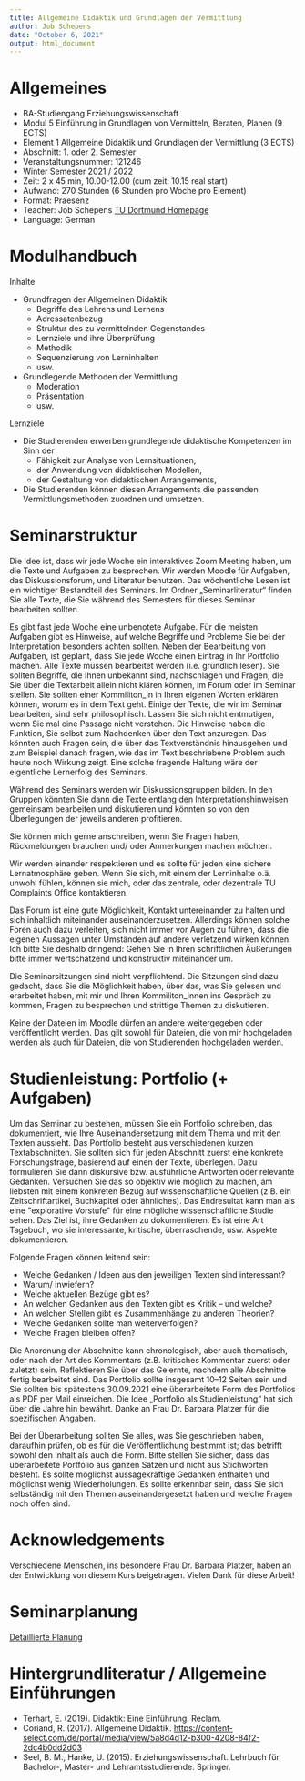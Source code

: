 ```yaml
---
title: Allgemeine Didaktik und Grundlagen der Vermittlung
author: Job Schepens
date: "October 6, 2021"
output: html_document
---
```



# Allgemeines

- BA-Studiengang Erziehungswissenschaft
- Modul 5 Einführung in Grundlagen von Vermitteln, Beraten, Planen (9 ECTS)
- Element 1 Allgemeine Didaktik und Grundlagen der Vermittlung (3 ECTS)
- Abschnitt: 1. oder 2. Semester
- Veranstaltungsnummer: 121246
- Winter Semester 2021 / 2022
- Zeit: 2 x 45 min, 10.00-12.00 (cum zeit: 10.15 real start)
- Aufwand: 270 Stunden (6 Stunden pro Woche pro Element)
- Format: Praesenz
- Teacher: Job Schepens [TU Dortmund Homepage](http://www.ifs.tu-dortmund.de/cms/de/Home/Mitarbeiter/Wissenschaftliche-Mitarbeiter/Schepens-Job.html)
- Language: German


# Modulhandbuch

Inhalte

- Grundfragen der Allgemeinen Didaktik  
	- Begriffe des Lehrens und Lernens
	- Adressatenbezug
	- Struktur des zu vermittelnden Gegenstandes
	- Lernziele und ihre Überprüfung
	- Methodik
	- Sequenzierung von Lerninhalten
	- usw.
- Grundlegende Methoden der Vermittlung  
	- Moderation
	- Präsentation
	- usw.


Lernziele

- Die Studierenden erwerben grundlegende didaktische Kompetenzen im Sinn der  
	- Fähigkeit zur Analyse von Lernsituationen,
	- der Anwendung von didaktischen Modellen,
	- der Gestaltung von didaktischen Arrangements,
- Die Studierenden können diesen Arrangements die passenden Vermittlungsmethoden zuordnen und umsetzen.


# Seminarstruktur

Die Idee ist, dass wir jede Woche ein interaktives Zoom Meeting haben, um die Texte und Aufgaben zu besprechen. Wir werden Moodle für Aufgaben, das Diskussionsforum, und Literatur benutzen. Das wöchentliche Lesen ist ein wichtiger Bestandteil des Seminars. Im Ordner „Seminarliteratur“ finden Sie alle Texte, die Sie während des Semesters für dieses Seminar bearbeiten sollten.

Es gibt fast jede Woche eine unbenotete Aufgabe. Für die meisten Aufgaben gibt es Hinweise, auf welche Begriffe und Probleme Sie bei der Interpretation besonders achten sollten. Neben der Bearbeitung von Aufgaben, ist geplant, dass Sie jede Woche einen Eintrag in Ihr Portfolio machen. Alle Texte müssen bearbeitet werden (i.e. gründlich lesen). Sie sollten Begriffe, die Ihnen unbekannt sind, nachschlagen und Fragen, die Sie über die Textarbeit allein nicht klären können, im Forum oder im Seminar stellen. Sie sollten einer Kommiliton_in in Ihren eigenen Worten erklären können, worum es in dem Text geht. Einige der Texte, die wir im Seminar bearbeiten, sind sehr philosophisch. Lassen Sie sich nicht entmutigen, wenn Sie mal eine Passage nicht verstehen. Die Hinweise haben die Funktion, Sie selbst zum Nachdenken über den Text anzuregen. Das könnten auch Fragen sein, die über das Textverständnis hinausgehen und zum Beispiel danach fragen, wie das im Text beschriebene Problem auch heute noch Wirkung zeigt. Eine solche fragende Haltung wäre der eigentliche Lernerfolg des Seminars.

Während des Seminars werden wir Diskussionsgruppen bilden. In den Gruppen könnten Sie dann die Texte entlang den Interpretationshinweisen gemeinsam bearbeiten und diskutieren und könnten so von den Überlegungen der jeweils anderen profitieren.

Sie können mich gerne anschreiben, wenn Sie Fragen haben, Rückmeldungen brauchen und/ oder Anmerkungen machen möchten.

Wir werden einander respektieren und es sollte für jeden eine sichere Lernatmosphäre geben. Wenn Sie sich, mit einem der Lerninhalte o.ä. unwohl fühlen, können sie mich, oder das zentrale, oder dezentrale TU Complaints Office kontaktieren.

Das Forum ist eine gute Möglichkeit, Kontakt untereinander zu halten und sich inhaltlich miteinander auseinanderzusetzen. Allerdings können solche Foren auch dazu verleiten, sich nicht immer vor Augen zu führen, dass die eigenen Aussagen unter Umständen auf andere verletzend wirken können. Ich bitte Sie deshalb dringend: Gehen Sie in Ihren schriftlichen Äußerungen bitte immer wertschätzend und konstruktiv miteinander um.

Die Seminarsitzungen sind nicht verpflichtend. Die Sitzungen sind dazu gedacht, dass Sie die Möglichkeit haben, über das, was Sie gelesen und erarbeitet haben, mit mir und Ihren Kommiliton_innen ins Gespräch zu kommen, Fragen zu besprechen und strittige Themen zu diskutieren.

Keine der Dateien im Moodle dürfen an andere weitergegeben oder veröffentlicht werden. Das gilt sowohl für Dateien, die von mir hochgeladen werden als auch für Dateien, die von Studierenden hochgeladen werden.


# Studienleistung: Portfolio (+ Aufgaben)

Um das Seminar zu bestehen, müssen Sie ein Portfolio schreiben, das dokumentiert, wie Ihre Auseinandersetzung mit dem Thema und mit den Texten aussieht. Das Portfolio besteht aus verschiedenen kurzen Textabschnitten. Sie sollten sich für jeden Abschnitt zuerst eine konkrete Forschungsfrage, basierend auf einen der Texte, überlegen. Dazu formulieren Sie dann diskursive bzw. ausführliche Antworten oder relevante Gedanken. Versuchen Sie das so objektiv wie möglich zu machen, am liebsten mit einem konkreten Bezug auf wissenschaftliche Quellen (z.B. ein Zeitschriftartikel, Buchkapitel oder ähnliches). Das Endresultat kann man als eine "explorative Vorstufe" für eine mögliche wissenschaftliche Studie sehen. Das Ziel ist, ihre Gedanken zu dokumentieren. Es ist eine Art Tagebuch, wo sie interessante, kritische, überraschende, usw. Aspekte dokumentieren.

Folgende Fragen können leitend sein:

- Welche Gedanken / Ideen aus den jeweiligen Texten sind interessant?
- Warum/ inwiefern?
- Welche aktuellen Bezüge gibt es?
- An welchen Gedanken aus den Texten gibt es Kritik – und welche?
- An welchen Stellen gibt es Zusammenhänge zu anderen Theorien?
- Welche Gedanken sollte man weiterverfolgen?
- Welche Fragen bleiben offen?

Die Anordnung der Abschnitte kann chronologisch, aber auch thematisch, oder nach der Art des Kommentars (z.B. kritisches Kommentar zuerst oder zuletzt) sein. Reflektieren Sie über das Gelernte, nachdem alle Abschnitte fertig bearbeitet sind. Das Portfolio sollte insgesamt 10–12 Seiten sein und Sie sollten bis spätestens 30.09.2021 eine überarbeitete Form des Portfolios als PDF per Mail einreichen. Die Idee „Portfolio als Studienleistung“ hat sich über die Jahre hin bewährt. Danke an Frau Dr. Barbara Platzer für die spezifischen Angaben.

Bei der Überarbeitung sollten Sie alles, was Sie geschrieben haben, daraufhin prüfen, ob es für die Veröffentlichung bestimmt ist; das betrifft sowohl den Inhalt als auch die Form. Bitte stellen Sie sicher, dass das überarbeitete Portfolio aus ganzen Sätzen und nicht aus Stichworten besteht. Es sollte möglichst aussagekräftige Gedanken enthalten und möglichst wenig Wiederholungen. Es sollte erkennbar sein, dass Sie sich selbständig mit den Themen auseinandergesetzt haben und welche Fragen noch offen sind.
 

# Acknowledgements

Verschiedene Menschen, ins besondere Frau Dr. Barbara Platzer, haben an der Entwicklung von diesem Kurs beigetragen. Vielen Dank für diese Arbeit!


# Seminarplanung

[Detaillierte Planung](https://jobschepens.github.io/didakt/detailedschedule.html)


# Hintergrundliteratur / Allgemeine Einführungen

- Terhart, E. (2019). Didaktik: Eine Einführung. Reclam.
- Coriand, R. (2017). Allgemeine Didaktik. https://content-select.com/de/portal/media/view/5a8d4d12-b300-4208-84f2-2dc4b0dd2d03
- Seel, B. M., Hanke, U. (2015). Erziehungswissenschaft. Lehrbuch für Bachelor-, Master- und Lehramtsstudierende. Springer. 